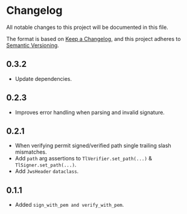 # Changelog
All notable changes to this project will be documented in this file.

The format is based on [Keep a Changelog](https://keepachangelog.com/en/1.0.0/),
and this project adheres to [Semantic Versioning](https://semver.org/spec/v2.0.0.html).

## 0.3.2
* Update dependencies.

## 0.2.3
* Improves error handling when parsing and invalid signature.

## 0.2.1
* When verifying permit signed/verified path single trailing slash mismatches.
* Add `path` arg assertions to `TlVerifier.set_path(...)` & `TlSigner.set_path(...)`.
* Add `JwsHeader` `dataclass`.

## 0.1.1
* Added `sign_with_pem and verify_with_pem`.
